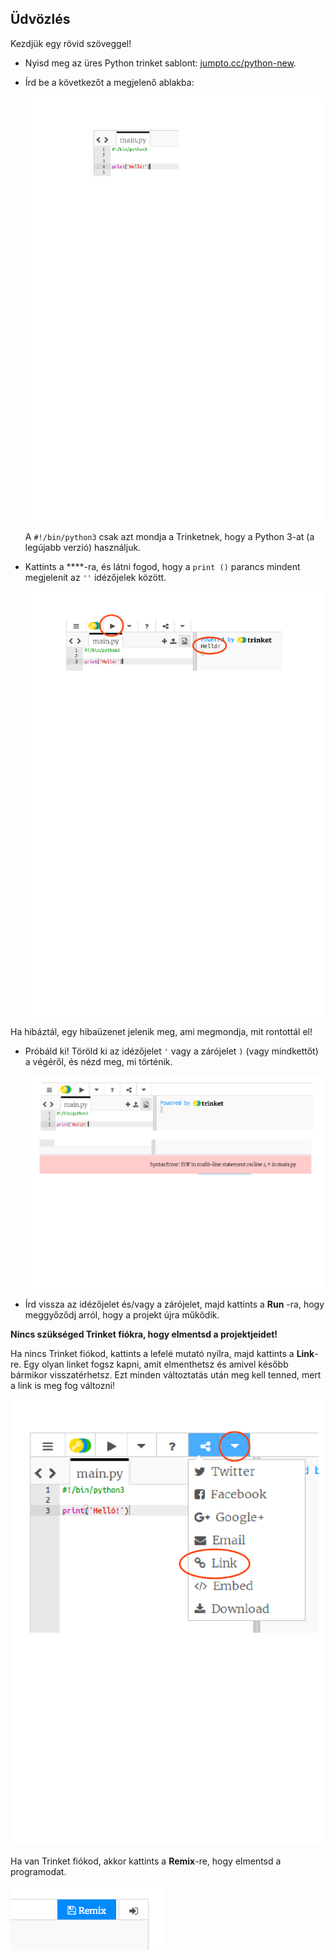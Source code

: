 ## Üdvözlés

Kezdjük egy rövid szöveggel!

+ Nyisd meg az üres Python trinket sablont: <a href="http://jumpto.cc/python-new" target="_blank">jumpto.cc/python-new</a>.

+ Írd be a következőt a megjelenő ablakba:
    
    ![képernyőkép](images/me-hi.png)
    
    A `#!/bin/python3` csak azt mondja a Trinketnek, hogy a Python 3-at (a legújabb verzió) használjuk.

+ Kattints a ****-ra, és látni fogod, hogy a `print ()` parancs mindent megjelenít az `''` idézőjelek között.
    
    ![képernyőkép](images/me-hi-test.png)

Ha hibáztál, egy hibaüzenet jelenik meg, ami megmondja, mit rontottál el!

+ Próbáld ki! Töröld ki az idézőjelet `'` vagy a zárójelet `)` (vagy mindkettőt) a végéről, és nézd meg, mi történik.
    
    ![képernyőkép](images/me-syntax.png)

+ Írd vissza az idézőjelet és/vagy a zárójelet, majd kattints a **Run** -ra, hogy meggyőződj arról, hogy a projekt újra működik.

**Nincs szükséged Trinket fiókra, hogy elmentsd a projektjeidet!**

Ha nincs Trinket fiókod, kattints a lefelé mutató nyílra, majd kattints a **Link**-re. Egy olyan linket fogsz kapni, amit elmenthetsz és amivel később bármikor visszatérhetsz. Ezt minden változtatás után meg kell tenned, mert a link is meg fog változni!

![képernyőkép](images/me-link.png)

Ha van Trinket fiókod, akkor kattints a **Remix**-re, hogy elmentsd a programodat.

![képernyőkép](images/me-remix.png)